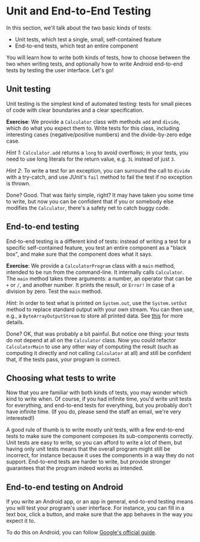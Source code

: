 Unit and End-to-End Testing
===========================

In this section, we'll talk about the two basic kinds of tests:

- Unit tests, which test a single, small, self-contained feature
- End-to-end tests, which test an entire component

You will learn how to write both kinds of tests, how to choose between the two when writing tests, and optionally how to write Android end-to-end tests by testing the user interface. Let's go!


Unit testing
------------

Unit testing is the simplest kind of automated testing: tests for small pieces of code with clear boundaries and a clear specification.

**Exercise**: We provide a `Calculator` class with methods `add` and `divide`, which do what you expect them to. Write tests for this class, including interesting cases (negative/positive numbers) and the divide-by-zero edge case.

_Hint 1_: `Calculator.add` returns a `long` to avoid overflows; in your tests, you need to use long literals for the return value, e.g. `3L` instead of just `3`.

_Hint 2_: To write a test for an exception, you can surround the call to `divide` with a try-catch, and use JUnit's `fail` method to fail the test if no exception is thrown.

Done? Good. That was fairly simple, right? It may have taken you some time to write, but now you can be confident that if you or somebody else modifies the `Calculator`, there's a safety net to catch buggy code.


End-to-end testing
------------------

End-to-end testing is a different kind of tests: instead of writing a test for a specific self-contained feature, you test an entire component as a "black box", and make sure that the component does what it says.

**Exercise**: We provide a `CalculatorProgram` class with a `main` method, intended to be run from the command-line. It internally calls `Calculator`. The `main` method takes three arguments: a number, an operator that can be `+` or `/`, and another number. It prints the result, or `Error!` in case of a division by zero. Test the `main` method.

_Hint_: In order to test what is printed on `System.out`, use the `System.setOut` method to replace standard output with your own stream. You can then use, e.g., a `ByteArrayOutputStream` to store all printed data. See [this](https://stackoverflow.com/a/1119559/3311770) for more details.

Done? OK, that was probably a bit painful. But notice one thing: your tests do not depend at all on the `Calculator` class. Now you could refactor `CalculatorMain` to use any other way of computing the result (such as computing it directly and not calling `Calculator` at all) and still be confident that, if the tests pass, your program is correct.


Choosing what tests to write
----------------------------

Now that you are familiar with both kinds of tests, you may wonder which kind to write when. Of course, if you had infinite time, you'd write unit tests for everything, and end-to-end tests for everything, but you probably don't have infinite time. (If you do, please send the staff an email, we're very interested!)

A good rule of thumb is to write mostly unit tests, with a few end-to-end tests to make sure the component composes its sub-components correctly. Unit tests are easy to write, so you can afford to write a lot of them, but having only unit tests means that the overall program might still be incorrect, for instance because it uses the components in a way they do not support. End-to-end tests are harder to write, but provide stronger guarantees that the program indeed works as intended.


End-to-end testing on Android
----------------------------------------

If you write an Android app, or an app in general, end-to-end testing means you will test your program's user interface. For instance, you can fill in a text box, click a button, and make sure that the app behaves in the way you expect it to.

To do this on Android, you can follow [Google's official guide](https://developer.android.com/training/testing/ui-testing/espresso-testing).
